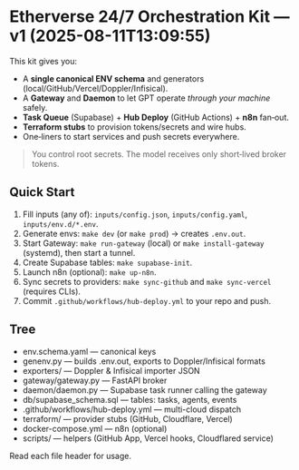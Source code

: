 # Etherverse 24/7 Orchestration Kit — v1 (2025-08-11T13:09:55)

This kit gives you:
- A **single canonical ENV schema** and generators (local/GitHub/Vercel/Doppler/Infisical).
- A **Gateway** and **Daemon** to let GPT operate *through your machine* safely.
- **Task Queue** (Supabase) + **Hub Deploy** (GitHub Actions) + **n8n** fan‑out.
- **Terraform stubs** to provision tokens/secrets and wire hubs.
- One‑liners to start services and push secrets everywhere.

> You control root secrets. The model receives only short‑lived broker tokens.

## Quick Start
1. Fill inputs (any of): `inputs/config.json`, `inputs/config.yaml`, `inputs/env.d/*.env`.
2. Generate envs: `make dev` (or `make prod`) → creates `.env.out`.
3. Start Gateway: `make run-gateway` (local) or `make install-gateway` (systemd), then start a tunnel.
4. Create Supabase tables: `make supabase-init`.
5. Launch n8n (optional): `make up-n8n`.
6. Sync secrets to providers: `make sync-github` and `make sync-vercel` (requires CLIs).
7. Commit `.github/workflows/hub-deploy.yml` to your repo and push.

## Tree
- env.schema.yaml — canonical keys
- genenv.py — builds .env.out, exports to Doppler/Infisical formats
- exporters/ — Doppler & Infisical importer JSON
- gateway/gateway.py — FastAPI broker
- daemon/daemon.py — Supabase task runner calling the gateway
- db/supabase_schema.sql — tables: tasks, agents, events
- .github/workflows/hub-deploy.yml — multi-cloud dispatch
- terraform/ — provider stubs (GitHub, Cloudflare, Vercel)
- docker-compose.yml — n8n (optional)
- scripts/ — helpers (GitHub App, Vercel hooks, Cloudflared service)

Read each file header for usage.
